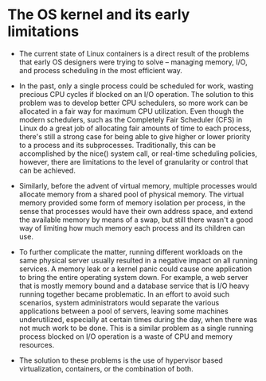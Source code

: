 # The OS kernel and its early limitations

- The current state of Linux containers is a direct result of the problems that early OS designers were trying to solve – managing memory, I/O, and process scheduling in the most efficient way.

- In the past, only a single process could be scheduled for work, wasting precious CPU cycles if blocked on an I/O operation. The solution to this problem was to develop better CPU schedulers, so more work can be allocated in a fair way for maximum CPU utilization. Even though the modern schedulers, such as the Completely Fair Scheduler (CFS) in Linux do a great job of allocating fair amounts of time to each process, there's still a strong case for being able to give higher or lower priority to a process and its subprocesses. Traditionally, this can be accomplished by the nice() system call, or real-time scheduling policies, however, there are limitations to the level of granularity or control that can be achieved.

- Similarly, before the advent of virtual memory, multiple processes would allocate memory from a shared pool of physical memory. The virtual memory provided some form of memory isolation per process, in the sense that processes would have their own address space, and extend the available memory by means of a swap, but still there wasn't a good way of limiting how much memory each process and its children can use.

- To further complicate the matter, running different workloads on the same physical server usually resulted in a negative impact on all running services. A memory leak or a kernel panic could cause one application to bring the entire operating system down. For example, a web server that is mostly memory bound and a database service that is I/O heavy running together became problematic. In an effort to avoid such scenarios, system administrators would separate the various applications between a pool of servers, leaving some machines underutilized, especially at certain times during the day, when there was not much work to be done. This is a similar problem as a single running process blocked on I/O operation is a waste of CPU and memory resources.

- The solution to these problems is the use of hypervisor based virtualization, containers, or the combination of both.
